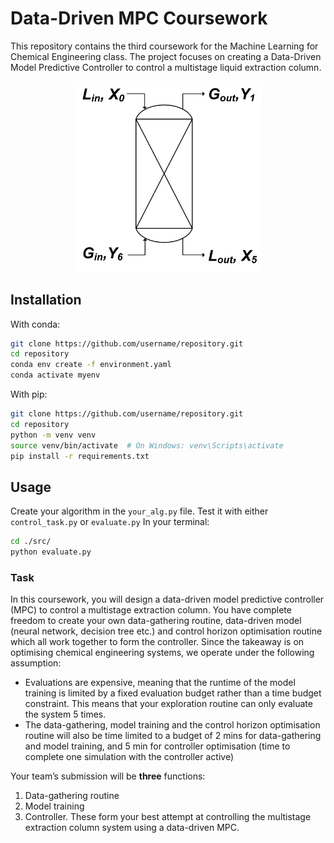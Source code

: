 # Data-Driven MPC Coursework

This repository contains the third coursework for the Machine Learning for Chemical Engineering class. The project focuses on creating a Data-Driven Model Predictive Controller to control a multistage liquid extraction column.

<p align="center">
  <img src="pc-gym/docs/img/Multistage_Extractor.png" width="300" alt="Multistage Extractor">
</p>

## Installation

With conda:
```bash
git clone https://github.com/username/repository.git
cd repository
conda env create -f environment.yaml
conda activate myenv
```

With pip:
```bash
git clone https://github.com/username/repository.git
cd repository
python -m venv venv
source venv/bin/activate  # On Windows: venv\Scripts\activate
pip install -r requirements.txt
```

## Usage

Create your algorithm in the `your_alg.py` file.
Test it with either `control_task.py` or `evaluate.py`
In your terminal:
```bash
cd ./src/
python evaluate.py
```

### Task 
In this coursework, you will design a data-driven model predictive controller (MPC) to control a multistage extraction column. You have complete freedom to create your own data-gathering routine, data-driven model (neural network, decision tree etc.) and control horizon optimisation routine which all work together to form the controller. Since the takeaway is on optimising chemical engineering systems, we operate under the following assumption:
-	Evaluations are expensive, meaning that the runtime of the model training is limited by a fixed evaluation budget rather than a time budget constraint. This means that your exploration routine can only evaluate the system 5 times.
-	The data-gathering, model training and the control horizon optimisation routine will also be time limited to a budget of 2 mins for data-gathering and model training, and 5 min for controller optimisation (time to complete one simulation with the controller active)

Your team’s submission will be **three** functions:
  1. Data-gathering routine
  2. Model training
  3. Controller.
These form your best attempt at controlling the multistage extraction column system using a data-driven MPC.
